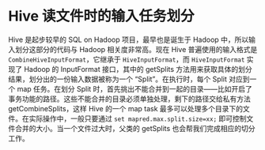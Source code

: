 # Hive 读文件时的输入任务划分

Hive 是起步较早的 SQL on Hadoop 项目，最早也是诞生于 Hadoop 中，所以输入划分这部分的代码与 Hadoop 相关度非常高。现在 Hive 普遍使用的输入格式是 `CombineHiveInputFormat`，它继承于 `HiveInputFormat`，而 `HiveInputFormat` 实现了 Hadoop 的 InputFormat 接口，其中的 getSplits 方法用来获取具体的划分结果，划分出的一份输入数据被称为一个 “Split”。在执行时，每个 Split 对应到一个 map 任务。在划分 Split 时，首先挑出不能合并到一起的目录——比如开启了事务功能的路径。这些不能合并的目录必须单独处理，剩下的路径交给私有方法 getCombineSplits，这样 Hive 的一个 map task 最多可以处理多个目录下的文件。在实际操作中，一般只要通过 `set mapred.max.split.size=xx;` 即可控制文件合并的大小。当一个文件过大时，父类的 getSplits 也会帮我们完成相应的切分工作。